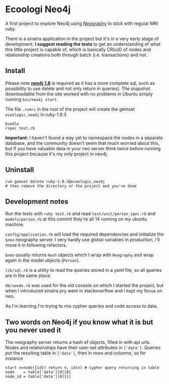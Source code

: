 # Ecoologi Neo4j

A first project to explore Neo4j using [Neography](https://github.com/maxdemarzi/neography.git)
to stick with regular MRI ruby.

There is a sinatra application in the project but it's in a very early stage of development.
**I suggest reading the tests** to get an understanding of what this little project is capable of,
which is basically CR(u)D of nodes and relationship creations both through batch (i.e. transactions) and not.

## Install
Please note [**neo4j 1.8**](http://neo4j.org/download-thanks/?edition=community&release=1.8)
is required as it has a more complete sql, such as possibility to use
delete and not only return in queries). The snapshot downloadable from the site worked with
no problems in Ubuntu simply running `bin/neo4j start`.

The file `.rvmrc` in the root of the project will create the gemset `ecoologic_neo4j` in ruby-1.9.3

    bundle
    rspec test.rb

**Important:** I haven't found a way yet to namespace the nodes in a separate database, and the community doesn't
seem that much worried about this, but if you have valuable data in your neo server think twice before running this project
because it's my only project in neo4j.


## Uninstall

    rvm gemset delete ruby-1.9.3@ecoologic_neo4j
    # then remove the directory or the project and you've done

## Development notes

Run the tests with `ruby test.rb` and read `test/unit/person_spec.rb` and `models/person.rb` at this commit they're
all 14 running on my ubuntu machine.

`config/application.rb` will load the required dependencies and initialize the `$neo` neography server.
I very hardly use global variables in production, I'll move it in following refactors.

`$neo` usually returns `Hash` objects which I wrap with `Neography` and wrap again in the model objects (`Person`).

`lib/sql.rb` is a utility to read the queries stored in a yaml file, so all queries are in the same place.

`db/seeds.rb` was used for the old console on which I started the project, but when I introduced sinatra pry
went in stackoverflow and I kept my focus on neo.

As I'm learning I'm trying to mix cypher queries and code access to data.

## Two words on Neo4j if you know what it is but you never used it
The neography server returns a hash of objects, filled in with api urls.
Nodes and relationships have their user-set attributes in `['data']`.
Queries put the resulting table in `['data']`, then in rows and columns, so for instance

    start n=node({id}) return n, id(n) # cypher query returning in table
    node    = table['data'][0][0]
    node_id = table['data'][0][1]





